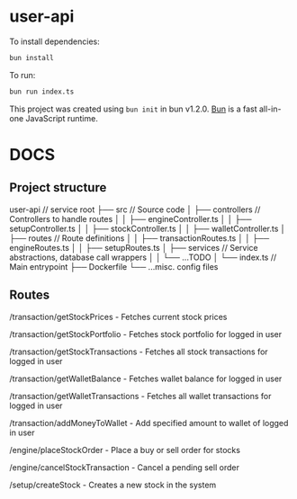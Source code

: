 # user-api

To install dependencies:

```bash
bun install
```

To run:

```bash
bun run index.ts
```

This project was created using `bun init` in bun v1.2.0. [Bun](https://bun.sh) is a fast all-in-one JavaScript runtime.

# DOCS

## Project structure

user-api // service root
├── src // Source code
│ ├── controllers // Controllers to handle routes
│ │ ├── engineController.ts
│ │ ├── setupController.ts
│ │ ├── stockController.ts
│ │ ├── walletController.ts
│ ├── routes // Route definitions
│ │ ├── transactionRoutes.ts
│ │ ├── engineRoutes.ts
│ │ ├── setupRoutes.ts
│ ├── services // Service abstractions, database call wrappers
│ │ └── ...TODO
│ └── index.ts // Main entrypoint
├── Dockerfile
└── ...misc. config files

## Routes

/transaction/getStockPrices - Fetches current stock prices

/transaction/getStockPortfolio - Fetches stock portfolio for logged in user

/transaction/getStockTransactions - Fetches all stock transactions for logged in user

/transaction/getWalletBalance - Fetches wallet balance for logged in user

/transaction/getWalletTransactions - Fetches all wallet transactions for logged in user

/transaction/addMoneyToWallet - Add specified amount to wallet of logged in user

/engine/placeStockOrder - Place a buy or sell order for stocks

/engine/cancelStockTransaction - Cancel a pending sell order

/setup/createStock - Creates a new stock in the system
